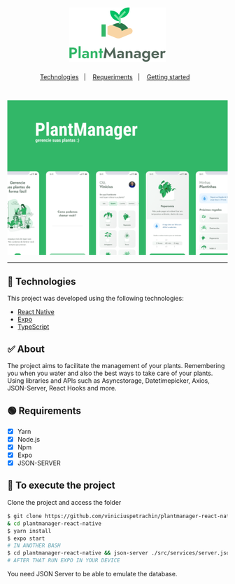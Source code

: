 <h1 align="center">
    <img alt="PlantManager App" title="PlantManager" src="logotype.png" />
</h1>

<p align="center">
  <a href="#-technologies">Technologies</a>&nbsp;&nbsp;&nbsp;|&nbsp;&nbsp;&nbsp;
  <a href="#-requeriments">Requeriments</a>&nbsp;&nbsp;&nbsp;|&nbsp;&nbsp;&nbsp;
   <a href="#-to-execute-the-project">Getting started</a>&nbsp;&nbsp;&nbsp;
</p>

<br>

<p align="center">
  <img alt="Moveit" src="plantmanager_cover.png">
</p>

---

## 🧪 Technologies

This project was developed using the following technologies:

- [React Native](https://reactnative.dev/)
- [Expo](https://expo.io/)
- [TypeScript](https://www.typescriptlang.org/)

## ✅ About

The project aims to facilitate the management of your plants. Remembering you when you water and also the best ways to take care of your plants. Using libraries and APIs such as Asyncstorage, Datetimepicker, Axios, JSON-Server, React Hooks and more. 

## 🟢 Requirements

- [x] Yarn
- [x] Node.js
- [x] Npm
- [x] Expo
- [x] JSON-SERVER

## 🚀 To execute the project

Clone the project and access the folder

```bash
$ git clone https://github.com/viniciuspetrachin/plantmanager-react-native.git
& cd plantmanager-react-native
$ yarn install
$ expo start
# IN ANOTHER BASH
$ cd plantmanager-react-native && json-server ./src/services/server.json --host 192.168.15.4 --port 3333 --delay 815
# AFTER THAT RUN EXPO IN YOUR DEVICE
```
You need JSON Server to be able to emulate the database.
